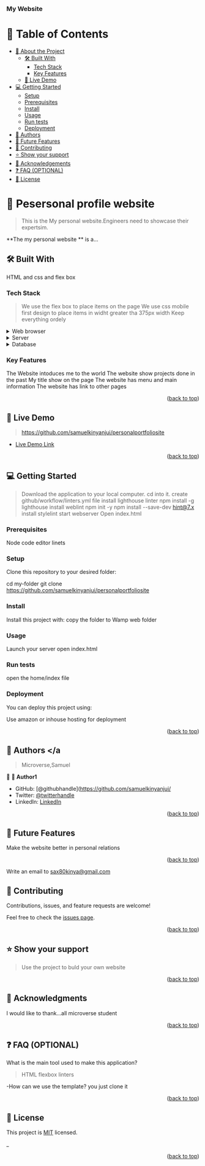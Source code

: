 <a name="readme-top"></a>

  <br/>

  <h3><b>My Website</b></h3>

</div>

<!-- TABLE OF CONTENTS -->

# 📗 Table of Contents

- [📖 About the Project](#about-project)
  - [🛠 Built With](#built-with)
    - [Tech Stack](#tech-stack)
    - [Key Features](#key-features)
  - [🚀 Live Demo](#live-demo)
- [💻 Getting Started](#getting-started)
  - [Setup](#setup)
  - [Prerequisites](#prerequisites)
  - [Install](#install)
  - [Usage](#usage)
  - [Run tests](#run-tests)
  - [Deployment](#deployment)
- [👥 Authors](#authors)
- [🔭 Future Features](#future-features)
- [🤝 Contributing](#contributing)
- [⭐️ Show your support](#support)
- [🙏 Acknowledgements](#acknowledgements)
- [❓ FAQ (OPTIONAL)](#faq)
- [📝 License](#license)

<!-- PROJECT DESCRIPTION -->

# 📖 Pesersonal profile website <a name="about-project"></a>

> This is the My personal website.Engineers need to showcase their expertsim.

**The my personal website ** is a...

## 🛠 Built With <a name="built-with"></a>
HTML and css and flex box 
### Tech Stack <a name="tech-stack"></a>

> We use the flex box to place items on the page
>We use css mobile first design to place items in widht greater tha 375px width
>Keep everything ordely
<details>
  <summary>Web browser</summary>
  <ul>
    <li><a href="https://reactjs.org/">Any web broweser/mostly mozila/firefox</a></li>
  </ul>
</details>

<details>
  <summary>Server</summary>
  <ul>
    <li><a href="https://expressjs.com/">Express.js</a></li>
  </ul>
</details>

<details>
<summary>Database</summary>
  <ul>
    <li>>No database is needed</li>
  </ul>
</details>

<!-- Features -->

### Key Features <a name="key-features"></a>

The Website intoduces me to the world
The website show projects done in the past
My title show on the page
The website has menu and main information
The website has link to other pages



<p align="right">(<a href="#readme-top">back to top</a>)</p>

<!-- LIVE DEMO -->

## 🚀 Live Demo <a name="live-demo"></a>

>https://github.com/samuelkinyanjui/personalportfoliosite

- [Live Demo Link](https://github.com/samuelkinyanjui/personalportfoliosite)

<p align="right">(<a href="#readme-top">back to top</a>)</p>

<!-- GETTING STARTED -->

## 💻 Getting Started <a name="getting-started"></a>

> Download the application to your local computer.
> cd into it.
>create github/workflow/linters.yml file
>install lighthouse linter npm install -g lighthouse
>install weblint
>npm init -y 
>npm install --save-dev hint@7.x
>install stylelint 
>start webserver
>Open index.html


### Prerequisites
Node
code editor 
linets
<!--
Example command:

```sh
 gem install rails
```
 -->

### Setup

Clone this repository to your desired folder:


  cd my-folder
  git clone https://github.com/samuelkinyanjui/personalportfoliosite


### Install

Install this project with:
copy the folder to Wamp web folder

### Usage

Launch your server
open index.html



### Run tests

open the home/index file


### Deployment

You can deploy this project using:

Use amazon or inhouse hosting for deployment

<p align="right">(<a href="#readme-top">back to top</a>)</p>

<!-- AUTHORS -->

## 👥 Authors <a name="authors"></a
> Microverse,Samuel

👤
👤 **Author1**

- GitHub: [@githubhandle](https://github.com/samuelkinyanjui/
- Twitter: [@twitterhandle](https://twitter.com/sax80kinya)
- LinkedIn: [LinkedIn](https://linkedin.com/in/samuelkinta)

<p align="right">(<a href="#readme-top">back to top</a>)</p>

<!-- FUTURE FEATURES -->

## 🔭 Future Features <a name="future-features"></a>



Make the website better in personal relations


<p align="right">(<a href="#readme-top">back to top</a>)</p>

<!-- CONTRIBUTING -->
Write an email to sax80kinya@gmail.com

## 🤝 Contributing <a name="contributing"></a>

Contributions, issues, and feature requests are welcome!

Feel free to check the [issues page](../../issues/).

<p align="right">(<a href="#readme-top">back to top</a>)</p>

<!-- SUPPORT -->

## ⭐️ Show your support <a name="support"></a>

>Use the project to buld your own website

<p align="right">(<a href="#readme-top">back to top</a>)</p>

<!-- ACKNOWLEDGEMENTS -->

## 🙏 Acknowledgments <a name="acknowledgements"></a>



I would like to thank...all microverse student

<p align="right">(<a href="#readme-top">back to top</a>)</p>

<!-- FAQ (optional) -->

## ❓ FAQ (OPTIONAL) <a name="faq"></a>



What is the main tool used to make this application?

 > HTML
 >flexbox
 >linters

-How can we use the template?
you just clone it


<p align="right">(<a href="#readme-top">back to top</a>)</p>

<!-- LICENSE -->

## 📝 License <a name="license"></a>

This project is [MIT](./LICENSE) licensed.

_<p align="right">(<a href="#readme-top">back to top</a>)</p>
